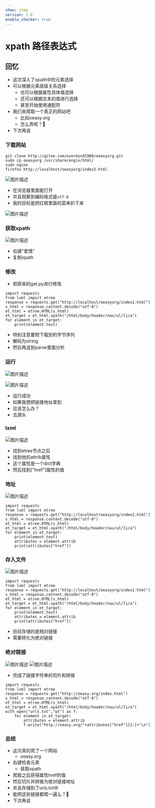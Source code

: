 ```yaml
---
show: step
version: 1.0
enable_checker: true
---
```


# xpath 路径表达式
## 回忆
- 这次深入了xpath中的元素选择
- 可以根据元素层级关系选择
	- 也可以根据属性具体值选择
	- 还可以根据文本的值进行选择
	- 甚至开始使用通配符
- 我们来爬取一个真正的网站吧
	- 比如oeasy.org
	- 怎么弄呢？🤔
- 下次再说

### 下载网站

```
git clone http://gitee.com/overmind1980/oeasyorg.git
sudo cp oeasyorg /usr/share/engix/html/
sudo nginx
firefox http://localhost/oeasyorg/index2.html
```

![图片描述](https://doc.shiyanlou.com/courses/uid1190679-20210902-1630587764363)

- 在浏览器里面能打开 
- 并且观察到编码格式是`utf-8`
- 我的目标是把红框里面的菜单扒下来

![图片描述](https://doc.shiyanlou.com/courses/uid1190679-20210903-1630651569966)
### 获取xpath

![图片描述](https://doc.shiyanlou.com/courses/uid1190679-20210902-1630587857006)

- 右键"爱情"
- 复制xpath

### 修改

- 把原来的get.py进行修改

```
import requests
from lxml import etree
response = requests.get("http://localhost/oeasyorg/index2.html")
s_html = response.content.decode("utf-8")
et_html = etree.HTML(s_html)
et_target = et_html.xpath("/html/body/header/nav/ul/li/a")
for element in et_target:
    print(element.text)
```

- 特别注意要把下载到的字节序列
- 解码为string
- 然后再送到parse里面分析

### 运行

![图片描述](https://doc.shiyanlou.com/courses/uid1190679-20210902-1630588016510)

![图片描述](https://doc.shiyanlou.com/courses/uid1190679-20210902-1630588074620)

- 运行成功
- 如果我想把链接地址拿到
- 应该怎么办？
- 去源头

### lxml

![图片描述](https://doc.shiyanlou.com/courses/uid1190679-20210902-1630588320923)

- 找到etree节点之后
- 找到他的attrib属性
- 这个属性是一个dict字典
- 然后找到["href"]属性的值

### 地址

![图片描述](https://doc.shiyanlou.com/courses/uid1190679-20210902-1630588541314)

```
import requests
from lxml import etree
response = requests.get("http://localhost/oeasyorg/index2.html")
s_html = response.content.decode("utf-8")
et_html = etree.HTML(s_html)
et_target = et_html.xpath("/html/body/header/nav/ul/li/a")
for element in et_target:
    print(element.text)
    attributes = element.attrib
    print(attributes["href"])
```

### 存入文件

![图片描述](https://doc.shiyanlou.com/courses/uid1190679-20210902-1630588772241)

```
import requests
from lxml import etree
response = requests.get("http://localhost/oeasyorg/index2.html")
s_html = response.content.decode("utf-8")
et_html = etree.HTML(s_html)
et_target = et_html.xpath("/html/body/header/nav/ul/li/a")
for element in et_target:
    print(element.text)
    attributes = element.attrib
    print(attributes["href"])
```
- 目前存储的是相对链接
- 需要转化为绝对链接

### 绝对链接
![图片描述](https://doc.shiyanlou.com/courses/uid1190679-20210902-1630589231614)
![图片描述](https://doc.shiyanlou.com/courses/uid1190679-20210902-1630589240273)

- 完成了链接字符串的切片和拼接

```
import requests
from lxml import etree
response = requests.get("http://oeasy.org/index.html")
s_html = response.content.decode("utf-8")
et_html = etree.HTML(s_html)
et_target = et_html.xpath("/html/body/header/nav/ul/li/a")
with open("urls.txt","wt") as f:
    for element in et_target:
        attributes = element.attrib
        f.write("http://oeasy.org/"+attributes["href"][1:]+"\n")
```


### 总结

- 这次真的爬了一个网站
	- oeasy.org
- 右键检查元素
	- 获取xpath
- 爬取之后获得属性href的值
- 然后切片并拼接为绝对链接地址
- 并且存储到了urls.txt中
- 能把这些链接都爬一遍么？🤔
- 下次再说
